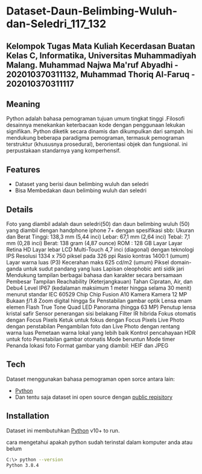 # Dataset-Daun-Belimbing-Wuluh-dan-Seledri_117_132
## Kelompok Tugas Mata Kuliah Kecerdasan Buatan Kelas C, Informatika, Universitas Muhammadiyah Malang. Muhammad Najwa Ma'ruf Abyadhi - 202010370311132, Muhammad Thoriq Al-Faruq - 202010370311117

## Meaning
Python adalah bahasa pemograman tujuan umum tingkat tinggi .Filosofi desainnya menekankan keterbacaan kode dengan penggunaan lekukan signifikan. Python diketik secara dinamis dan dikumpulkan dari sampah. Ini mendukung beberapa paradigma pemograman, termasuk pemograman terstruktur (khususnya prosedural), berorientasi objek dan fungsional. ini perpustakaan standarnya yang komperhensif.

## Features

- Dataset  yang berisi daun belimbing wuluh dan seledri
- Bisa Membedakan daun belimbing wuluh dan seledri
 
## Details
Foto yang diambil adalah daun seledri(50) dan daun belimbing wuluh (50) yang diambil dengan
handphone iphone 7+ dengan spesifikasi sbb:
Ukuran dan Berat
Tinggi: 138,3 mm (5,44 inci)
Lebar: 67,1 mm (2,64 inci)
Tebal: 7,1 mm (0,28 inci)
Berat: 138 gram (4,87 ounce)
ROM : 128 GB
Layar
Layar Retina HD
Layar lebar LCD
Multi-Touch 4,7 inci (diagonal) dengan teknologi IPS
Resolusi 1334 x 750 piksel pada 326 ppi
Rasio kontras 1400:1 (umum)
Layar warna luas (P3)
Kecerahan maks 625 cd/m2 (umum)
Piksel domain-ganda untuk sudut pandang yang luas
Lapisan oleophobic anti sidik jari
Mendukung tampilan berbagai bahasa dan karakter secara bersamaan
Pembesar Tampilan
Reachability (Keterjangkauan)
Tahan Cipratan, Air, dan Debu4
Level IP67 (kedalaman maksimum 1 meter hingga selama 30 menit) menurut standar IEC 60529
Chip
Chip Fusion A10
Kamera
Kamera 12 MP
Bukaan ƒ/1.8
Zoom digital hingga 5x
Penstabilan gambar optik
Lensa enam elemen
Flash True Tone Quad LED
Panorama (hingga 63 MP)
Penutup lensa kristal safir
Sensor penerangan sisi belakang
Filter IR hibrida
Fokus otomatis dengan Focus Pixels
Ketuk untuk fokus dengan Focus Pixels
Live Photo dengan penstabilan
Pengambilan foto dan Live Photo dengan rentang warna luas
Pemetaan warna lokal yang lebih baik
Kontrol pencahayaan
HDR untuk foto
Penstabilan gambar otomatis
Mode beruntun
Mode timer
Penanda lokasi foto
Format gambar yang diambil: HEIF dan JPEG

## Tech

Dataset menggunakan bahasa pemograman open sorce antara lain: 
- [Python](https://www.python.org/) 
- Dan tentu saja dataset ini open source dengan [public repisitory](https://github.com/muhammadthoriqalfaruq/Dataset-Daun-Belimbing-Wuluh-dan-Seledri_117_132)

## Installation

Dataset ini membutuhkan [Python](https://www.python.org/downloads/) v10+ to run.

cara mengetahui apakah python sudah terinstal dalam komputer anda atau belum

```sh
C:\> python --version
Python 3.8.4
```
